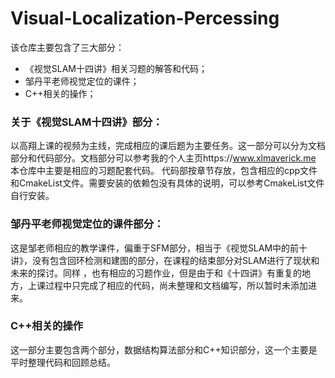 # Visual-Localization-Percessing
该仓库主要包含了三大部分：

- 《视觉SLAM十四讲》相关习题的解答和代码；
- 邹丹平老师视觉定位的课件；
- C++相关的操作；

### 关于《视觉SLAM十四讲》部分：
以高翔上课的视频为主线，完成相应的课后题为主要任务。这一部分可以分为文档部分和代码部分。文档部分可以参考我的个人主页https://www.xlmaverick.me
本仓库中主要是相应的习题配套代码。
代码部按章节存放，包含相应的cpp文件和CmakeList文件。需要安装的依赖包没有具体的说明，可以参考CmakeList文件自行安装。

### 邹丹平老师视觉定位的课件部分：
这是邹老师相应的教学课件，偏重于SFM部分，相当于《视觉SLAM中的前十讲》，没有包含回环检测和建图的部分，在课程的结束部分对SLAM进行了现状和未来的探讨。同样
，也有相应的习题作业，但是由于和《十四讲》有重复的地方，上课过程中只完成了相应的代码，尚未整理和文档编写，所以暂时未添加进来。

### C++相关的操作
这一部分主要包含两个部分，数据结构算法部分和C++知识部分，这一个主要是平时整理代码和回顾总结。
